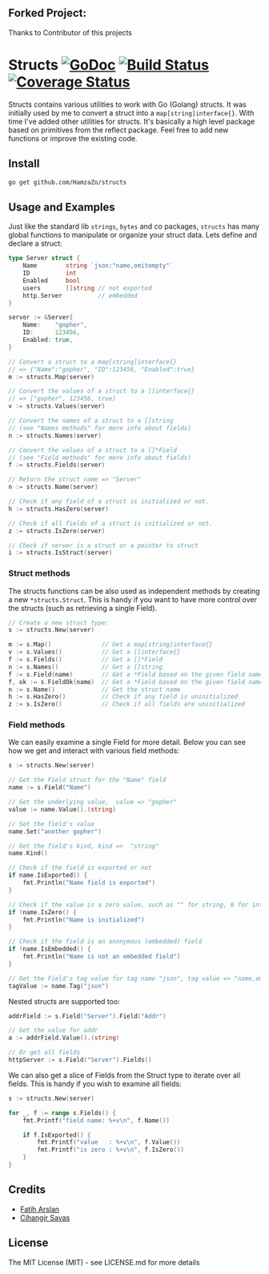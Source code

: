 ## Forked Project:

Thanks to Contributor of this projects 

# Structs [![GoDoc](http://img.shields.io/badge/go-documentation-blue.svg?style=flat-square)](http://godoc.org/github.com/fatih/structs) [![Build Status](http://img.shields.io/travis/fatih/structs.svg?style=flat-square)](https://travis-ci.org/fatih/structs) [![Coverage Status](http://img.shields.io/coveralls/fatih/structs.svg?style=flat-square)](https://coveralls.io/r/fatih/structs)

Structs contains various utilities to work with Go (Golang) structs. It was
initially used by me to convert a struct into a `map[string]interface{}`. With
time I've added other utilities for structs.  It's basically a high level
package based on primitives from the reflect package. Feel free to add new
functions or improve the existing code.

## Install

```bash
go get github.com/HamzaZo/structs
```

## Usage and Examples

Just like the standard lib `strings`, `bytes` and co packages, `structs` has
many global functions to manipulate or organize your struct data. Lets define
and declare a struct:

```go
type Server struct {
	Name        string `json:"name,omitempty"`
	ID          int
	Enabled     bool
	users       []string // not exported
	http.Server          // embedded
}

server := &Server{
	Name:    "gopher",
	ID:      123456,
	Enabled: true,
}
```

```go
// Convert a struct to a map[string]interface{}
// => {"Name":"gopher", "ID":123456, "Enabled":true}
m := structs.Map(server)

// Convert the values of a struct to a []interface{}
// => ["gopher", 123456, true]
v := structs.Values(server)

// Convert the names of a struct to a []string
// (see "Names methods" for more info about fields)
n := structs.Names(server)

// Convert the values of a struct to a []*Field
// (see "Field methods" for more info about fields)
f := structs.Fields(server)

// Return the struct name => "Server"
n := structs.Name(server)

// Check if any field of a struct is initialized or not.
h := structs.HasZero(server)

// Check if all fields of a struct is initialized or not.
z := structs.IsZero(server)

// Check if server is a struct or a pointer to struct
i := structs.IsStruct(server)
```

### Struct methods

The structs functions can be also used as independent methods by creating a new
`*structs.Struct`. This is handy if you want to have more control over the
structs (such as retrieving a single Field).

```go
// Create a new struct type:
s := structs.New(server)

m := s.Map()              // Get a map[string]interface{}
v := s.Values()           // Get a []interface{}
f := s.Fields()           // Get a []*Field
n := s.Names()            // Get a []string
f := s.Field(name)        // Get a *Field based on the given field name
f, ok := s.FieldOk(name)  // Get a *Field based on the given field name
n := s.Name()             // Get the struct name
h := s.HasZero()          // Check if any field is uninitialized
z := s.IsZero()           // Check if all fields are uninitialized
```

### Field methods

We can easily examine a single Field for more detail. Below you can see how we
get and interact with various field methods:


```go
s := structs.New(server)

// Get the Field struct for the "Name" field
name := s.Field("Name")

// Get the underlying value,  value => "gopher"
value := name.Value().(string)

// Set the field's value
name.Set("another gopher")

// Get the field's kind, kind =>  "string"
name.Kind()

// Check if the field is exported or not
if name.IsExported() {
	fmt.Println("Name field is exported")
}

// Check if the value is a zero value, such as "" for string, 0 for int
if !name.IsZero() {
	fmt.Println("Name is initialized")
}

// Check if the field is an anonymous (embedded) field
if !name.IsEmbedded() {
	fmt.Println("Name is not an embedded field")
}

// Get the Field's tag value for tag name "json", tag value => "name,omitempty"
tagValue := name.Tag("json")
```

Nested structs are supported too:

```go
addrField := s.Field("Server").Field("Addr")

// Get the value for addr
a := addrField.Value().(string)

// Or get all fields
httpServer := s.Field("Server").Fields()
```

We can also get a slice of Fields from the Struct type to iterate over all
fields. This is handy if you wish to examine all fields:

```go
s := structs.New(server)

for _, f := range s.Fields() {
	fmt.Printf("field name: %+v\n", f.Name())

	if f.IsExported() {
		fmt.Printf("value   : %+v\n", f.Value())
		fmt.Printf("is zero : %+v\n", f.IsZero())
	}
}
```

## Credits

 * [Fatih Arslan](https://github.com/fatih)
 * [Cihangir Savas](https://github.com/cihangir)

## License

The MIT License (MIT) - see LICENSE.md for more details
